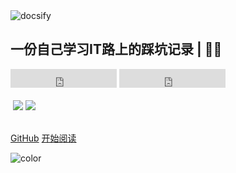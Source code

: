 <br><br>
![docsify](https://gitee.com/zgf1366/pic_store/raw/master/img/20210105160036.jpeg)

## 一份自己学习IT路上的踩坑记录 | 🚴‍♂️ 
<iframe src="https://ghbtns.com/github-btn.html?user=Nicolas-gaofeng&repo=Salute_Docsify&type=star&count=true&size=large" frameborder="0" scrolling="0" width="170" height="30" title="GitHub"></iframe>
<iframe src="https://ghbtns.com/github-btn.html?user=Nicolas-gaofeng&repo=Salute_Docsify&type=fork&count=true&size=large" frameborder="0" scrolling="0" width="170" height="30" title="GitHub"></iframe>
<br><br>

<img src="https://img.shields.io/badge/License-Apache%202.0-blue" data-origin="https://img.shields.io/badge/License-Apache%202.0-blue" alt="">
<img src="https://img.shields.io/badge/%E7%9F%A5%E4%B9%8E-Nicolas--gaofeng-red" onclick="javascript:location.href='https://www.zhihu.com/people/zznong-chao-er'">
<img src="https://img.shields.io/badge/CSDN-Nicolas--gaofeng-brightgreen" onclick="javascript:location.href='https://blog.csdn.net/weixin_44557056'">
<br>

<br>

[GitHub](https://github.com/Nicolas-gaofeng/Salute_Docsify)
[开始阅读](/README.md)


<!-- 背景色 -->
![color](#fff)



